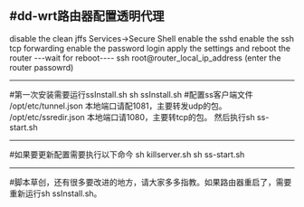 #dd-wrt路由器配置透明代理
--------------------------------
disable the clean jffs
Services->Secure Shell
enable the sshd
enable the ssh tcp forwarding
enable the password login
apply the settings and reboot the router
---wait for reboot----
ssh root@router_local_ip_address (enter the router passowrd)

--------------------------------
#第一次安装需要运行ssInstall.sh
sh ssInstall.sh 
#配置ss客户端文件
/opt/etc/tunnel.json 本地端口请配1081，主要转发udp的包。
/opt/etc/ssredir.json 本地端口请1080，主要转tcp的包。
然后执行sh ss-start.sh

---------------------------------
#如果要更新配置需要执行以下命今
sh killserver.sh
sh ss-start.sh

---------------------------------
#脚本草创，还有很多要改进的地方，请大家多多指教。如果路由器重启了，需要重新运行sh ssInstall.sh。


